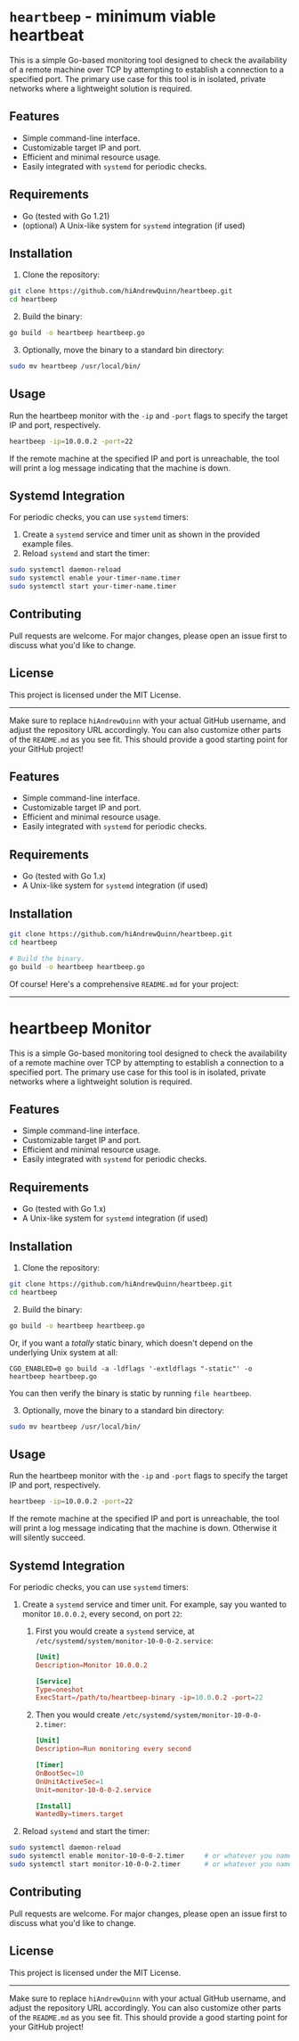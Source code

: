 # `heartbeep` - minimum viable heartbeat

This is a simple Go-based monitoring tool designed to check the availability of a remote machine over TCP by attempting to establish a connection to a specified port. The primary use case for this tool is in isolated, private networks where a lightweight solution is required.

## Features

- Simple command-line interface.
- Customizable target IP and port.
- Efficient and minimal resource usage.
- Easily integrated with `systemd` for periodic checks.

## Requirements

- Go (tested with Go 1.21)
- (optional) A Unix-like system for `systemd` integration (if used)

## Installation

1. Clone the repository:

```bash
git clone https://github.com/hiAndrewQuinn/heartbeep.git
cd heartbeep
```

2. Build the binary:

```bash
go build -o heartbeep heartbeep.go
```

3. Optionally, move the binary to a standard bin directory:

```bash
sudo mv heartbeep /usr/local/bin/
```

## Usage

Run the heartbeep monitor with the `-ip` and `-port` flags to specify the target IP and port, respectively.

```bash
heartbeep -ip=10.0.0.2 -port=22
```

If the remote machine at the specified IP and port is unreachable, the tool will print a log message indicating that the machine is down.

## Systemd Integration

For periodic checks, you can use `systemd` timers:

1. Create a `systemd` service and timer unit as shown in the provided example files.
2. Reload `systemd` and start the timer:

```bash
sudo systemctl daemon-reload
sudo systemctl enable your-timer-name.timer
sudo systemctl start your-timer-name.timer
```

## Contributing

Pull requests are welcome. For major changes, please open an issue first to discuss what you'd like to change.

## License

This project is licensed under the MIT License.

---

Make sure to replace `hiAndrewQuinn` with your actual GitHub username, and adjust the repository URL accordingly. You can also customize other parts of the `README.md` as you see fit. This should provide a good starting point for your GitHub project!
## Features

- Simple command-line interface.
- Customizable target IP and port.
- Efficient and minimal resource usage.
- Easily integrated with `systemd` for periodic checks.

## Requirements

- Go (tested with Go 1.x)
- A Unix-like system for `systemd` integration (if used)

## Installation

```bash
git clone https://github.com/hiAndrewQuinn/heartbeep.git
cd heartbeep

# Build the binary.
go build -o heartbeep heartbeep.go
```

Of course! Here's a comprehensive `README.md` for your project:

---

# heartbeep Monitor

This is a simple Go-based monitoring tool designed to check the availability of a remote machine over TCP by attempting to establish a connection to a specified port. The primary use case for this tool is in isolated, private networks where a lightweight solution is required.

## Features

- Simple command-line interface.
- Customizable target IP and port.
- Efficient and minimal resource usage.
- Easily integrated with `systemd` for periodic checks.

## Requirements

- Go (tested with Go 1.x)
- A Unix-like system for `systemd` integration (if used)

## Installation

1. Clone the repository:

```bash
git clone https://github.com/hiAndrewQuinn/heartbeep.git
cd heartbeep
```

2. Build the binary:

```bash
go build -o heartbeep heartbeep.go
```

Or, if you want a _totally_ static binary, which doesn't depend on the
underlying Unix system at all:

```
CGO_ENABLED=0 go build -a -ldflags '-extldflags "-static"' -o heartbeep heartbeep.go
```

You can then verify the binary is static by running `file heartbeep`.

3. Optionally, move the binary to a standard bin directory:

```bash
sudo mv heartbeep /usr/local/bin/
```

## Usage

Run the heartbeep monitor with the `-ip` and `-port` flags to specify the target IP and port, respectively.

```bash
heartbeep -ip=10.0.0.2 -port=22
```

If the remote machine at the specified IP and port is unreachable, the tool will print a log message indicating that the machine is down. Otherwise it will silently succeed.

## Systemd Integration

For periodic checks, you can use `systemd` timers:

1. Create a `systemd` service and timer unit. For example, say you wanted to
   monitor `10.0.0.2`, every second, on port `22`:
   1. First you would create a `systemd` service, at `/etc/systemd/system/monitor-10-0-0-2.service`:

      ```toml
      [Unit]
      Description=Monitor 10.0.0.2

      [Service]
      Type=oneshot
      ExecStart=/path/to/heartbeep-binary -ip=10.0.0.2 -port=22
      ```

   2. Then you would create `/etc/systemd/system/monitor-10-0-0-2.timer`:

      ```toml
      [Unit]
      Description=Run monitoring every second

      [Timer]
      OnBootSec=10
      OnUnitActiveSec=1
      Unit=monitor-10-0-0-2.service

      [Install]
      WantedBy=timers.target
      ```

2. Reload `systemd` and start the timer:

```bash
sudo systemctl daemon-reload
sudo systemctl enable monitor-10-0-0-2.timer     # or whatever you named it
sudo systemctl start monitor-10-0-0-2.timer      # or whatever you named it
```

## Contributing

Pull requests are welcome. For major changes, please open an issue first to discuss what you'd like to change.

## License

This project is licensed under the MIT License.

---

Make sure to replace `hiAndrewQuinn` with your actual GitHub username, and adjust the repository URL accordingly. You can also customize other parts of the `README.md` as you see fit. This should provide a good starting point for your GitHub project!

